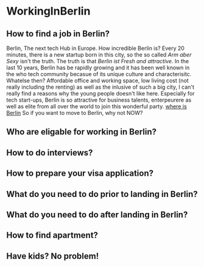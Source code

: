 # WorkingInBerlin

## How to find a job in Berlin?
Berlin, The next tech Hub in Europe. How incredible Berlin is? Every 20 minutes, there is a new startup born in this city, so the so called *Arm aber Sexy* isn't the truth. The truth is that *Berlin ist Fresh and attractive*.
In the last 10 years, Berlin has be rapidly growing and it has been well known in the who tech community becasue of its unique culture and characterisitc. Whatelse then? Affordable office and working space, low living cost (not really including the renting) as well as the inlusive of such a big city, I can't really find a reasons why the young people doesn't like here. 
Especially for tech start-ups, Berlin is so attractive for business talents, enterpeurere as well as elite from all over the world to join this wonderful party. 
[where is Berlin](https://www.berlin.de/)
So if you want to move to Berlin, why not NOW?
## Who are eligable for working in Berlin?
## How to do interviews?
## How to prepare your visa application?
## What do you need to do prior to landing in Berlin?
## What do you need to do after landing in Berlin?
## How to find apartment?
## Have kids? No problem!

